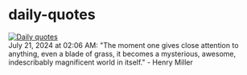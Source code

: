 # daily-quotes
[![Daily quotes](https://github.com/ceepu8/daily-quotes/actions/workflows/daily-quote.yml/badge.svg)](https://github.com/ceepu8/daily-quotes/actions/workflows/daily-quote.yml)<br/>
July 21, 2024 at 02:06 AM: "The moment one gives close attention to anything, even a blade of grass, it becomes a mysterious, awesome, indescribably magnificent world in itself." - Henry Miller
